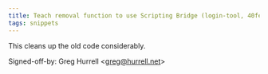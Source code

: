 ```yaml
---
title: Teach removal function to use Scripting Bridge (login-tool, 40fe8e7)
tags: snippets
---
```


This cleans up the old code considerably.

Signed-off-by: Greg Hurrell &lt;greg@hurrell.net&gt;
